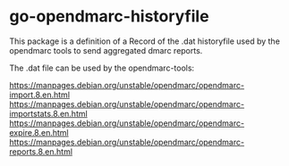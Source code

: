 # go-opendmarc-historyfile

This package is a definition of a Record of the .dat historyfile used by the
opendmarc tools to send aggregated dmarc reports.

The .dat file can be used by the opendmarc-tools:

<https://manpages.debian.org/unstable/opendmarc/opendmarc-import.8.en.html>
<https://manpages.debian.org/unstable/opendmarc/opendmarc-importstats.8.en.html>
<https://manpages.debian.org/unstable/opendmarc/opendmarc-expire.8.en.html>
<https://manpages.debian.org/unstable/opendmarc/opendmarc-reports.8.en.html>

